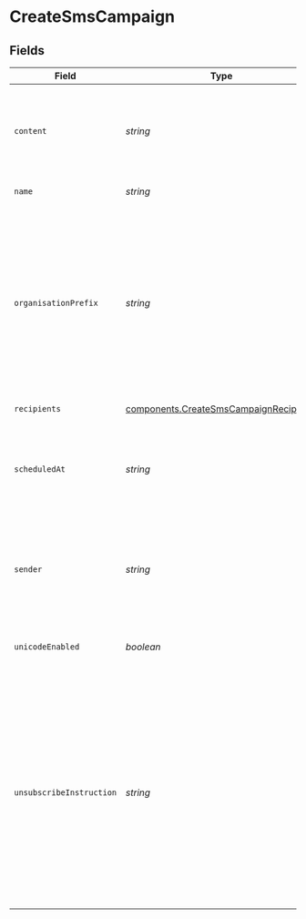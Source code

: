 # CreateSmsCampaign


## Fields

| Field                                                                                                                                                                                                                                                                                                                                 | Type                                                                                                                                                                                                                                                                                                                                  | Required                                                                                                                                                                                                                                                                                                                              | Description                                                                                                                                                                                                                                                                                                                           | Example                                                                                                                                                                                                                                                                                                                               |
| ------------------------------------------------------------------------------------------------------------------------------------------------------------------------------------------------------------------------------------------------------------------------------------------------------------------------------------- | ------------------------------------------------------------------------------------------------------------------------------------------------------------------------------------------------------------------------------------------------------------------------------------------------------------------------------------- | ------------------------------------------------------------------------------------------------------------------------------------------------------------------------------------------------------------------------------------------------------------------------------------------------------------------------------------- | ------------------------------------------------------------------------------------------------------------------------------------------------------------------------------------------------------------------------------------------------------------------------------------------------------------------------------------- | ------------------------------------------------------------------------------------------------------------------------------------------------------------------------------------------------------------------------------------------------------------------------------------------------------------------------------------- |
| `content`                                                                                                                                                                                                                                                                                                                             | *string*                                                                                                                                                                                                                                                                                                                              | :heavy_check_mark:                                                                                                                                                                                                                                                                                                                    | Content of the message. The **maximum characters used per SMS is 160**, if used more than that, it will be counted as more than one SMS<br/>                                                                                                                                                                                          | Get a discount by visiting our NY store and saying : Happy Spring!                                                                                                                                                                                                                                                                    |
| `name`                                                                                                                                                                                                                                                                                                                                | *string*                                                                                                                                                                                                                                                                                                                              | :heavy_check_mark:                                                                                                                                                                                                                                                                                                                    | Name of the campaign                                                                                                                                                                                                                                                                                                                  | Spring Promo Code                                                                                                                                                                                                                                                                                                                     |
| `organisationPrefix`                                                                                                                                                                                                                                                                                                                  | *string*                                                                                                                                                                                                                                                                                                                              | :heavy_minus_sign:                                                                                                                                                                                                                                                                                                                    | A recognizable prefix will ensure your audience knows who you are. Recommended by U.S. carriers. This will be added as your Brand Name before the message content. **Prefer verifying maximum length of 160 characters including this prefix in message content to avoid multiple sending of same sms.**                              | MyCompany                                                                                                                                                                                                                                                                                                                             |
| `recipients`                                                                                                                                                                                                                                                                                                                          | [components.CreateSmsCampaignRecipients](../../models/components/createsmscampaignrecipients.md)                                                                                                                                                                                                                                      | :heavy_minus_sign:                                                                                                                                                                                                                                                                                                                    | N/A                                                                                                                                                                                                                                                                                                                                   |                                                                                                                                                                                                                                                                                                                                       |
| `scheduledAt`                                                                                                                                                                                                                                                                                                                         | *string*                                                                                                                                                                                                                                                                                                                              | :heavy_minus_sign:                                                                                                                                                                                                                                                                                                                    | UTC date-time on which the campaign has to run (YYYY-MM-DDTHH:mm:ss.SSSZ). **Prefer to pass your timezone in date-time format for accurate result.**<br/>                                                                                                                                                                             | 2017-05-05T12:30:00+02:00                                                                                                                                                                                                                                                                                                             |
| `sender`                                                                                                                                                                                                                                                                                                                              | *string*                                                                                                                                                                                                                                                                                                                              | :heavy_check_mark:                                                                                                                                                                                                                                                                                                                    | Name of the sender. **The number of characters is limited to 11 for alphanumeric characters and 15 for numeric characters**<br/>                                                                                                                                                                                                      | MyShop                                                                                                                                                                                                                                                                                                                                |
| `unicodeEnabled`                                                                                                                                                                                                                                                                                                                      | *boolean*                                                                                                                                                                                                                                                                                                                             | :heavy_minus_sign:                                                                                                                                                                                                                                                                                                                    | Format of the message. It indicates whether the content should be treated as unicode or not.<br/>                                                                                                                                                                                                                                     | true                                                                                                                                                                                                                                                                                                                                  |
| `unsubscribeInstruction`                                                                                                                                                                                                                                                                                                              | *string*                                                                                                                                                                                                                                                                                                                              | :heavy_minus_sign:                                                                                                                                                                                                                                                                                                                    | Instructions to unsubscribe from future communications. Recommended by U.S. carriers. Must include **STOP** keyword. This will be added as instructions after the end of message content. **Prefer verifying maximum length of 160 characters including this instructions in message content to avoid multiple sending of same sms.** | send Stop if you want to unsubscribe.                                                                                                                                                                                                                                                                                                 |